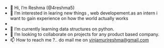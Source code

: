- 👋 Hi, I’m Reshma (@4reshma5)
- 👀 I’m interested in learing new things , web developement.as an intern i want to gain experience on how the world actually works
- 
- 🌱 I’m currently learning data structures on python.
- 💞️ I’m looking to collaborate on projects for any product based company.
- 📫 How to reach me ?.. do mail me on vinjamurireshma@gmail.com

<!---
4reshma5/4reshma5 is a ✨ special ✨ repository because its `README.md` (this file) appears on your GitHub profile.
You can click the Preview link to take a look at your changes.
--->
